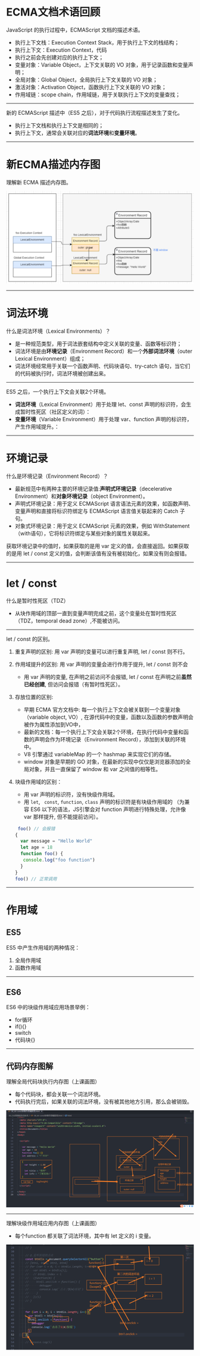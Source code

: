 # ECMA文档术语回顾

JavaScript 的执行过程中，ECMAScript 文档的描述术语。

- 执行上下文栈：Execution Context Stack，用于执行上下文的栈结构；
- 执行上下文：Execution Context，代码
- 执行之前会先创建对应的执行上下文；
- 变量对象：Variable Object，上下文关联的 VO 对象，用于记录函数和变量声明；
- 全局对象：Global Object，全局执行上下文关联的 VO 对象；
- 激活对象：Activation Object，函数执行上下文关联的 VO 对象；
- 作用域链：scope chain，作用域链，用于关联执行上下文的变量查找；

-----

新的 ECMAScript 描述中（ES5 之后），对于代码执行流程描述发生了变化。


- 执行上下文栈和执行上下文是相同的；
- 执行上下文，通常会关联对应的**词法环境**和**变量环境**。

-----

# 新ECMA描述内存图

理解新 ECMA 描述内存图。

![新ECMAScript描述内存图](NodeAssets/新ECMAScript描述内存图.jpg)

-----

# 词法环境

什么是词法环境（Lexical Environments）？

- 是一种规范类型，用于词法嵌套结构中定义关联的变量、函数等标识符；
- 词法环境是由**环境记录**（Environment Record）和一个**外部词法环境**（outer Lexical Environment）组成；
- 词法环境经常用于关联一个函数声明、代码块语句、try-catch 语句，当它们的代码被执行时，词法环境被创建出来。

-----

ES5 之后，一个执行上下文会关联2个环境。

- **词法环境**（Lexical Environment）用于处理 let、const 声明的标识符，会生成暂时性死区（社区定义的词）：
- **变量环境**（Variable Environment）用于处理 var、function 声明的标识符，产生作用域提升。：

-----

# 环境记录

什么是环境记录（Environment Record）？

- 最新规范中有两种主要的环境记录值:**声明式环境记录**（decelerative Environment）和**对象环境记录**（object Environment）。
- 声明式环境记录：用于定义 ECMAScript 语言语法元素的效果，如函数声明、变量声明和直接将标识符绑定与 ECMAScript 语言值关联起来的 Catch 子句。
- 对象式环境记录：用于定义 ECMAScript 元素的效果，例如 WithStatement（with语句），它将标识符绑定与某些对象的属性关联起来。

获取环境记录中的值时，如果获取的是用 var 定义的值，会直接返回。如果获取的是用 let / const 定义的值，会判断该值有没有被初始化，如果没有则会报错。

-----

# let / const

什么是暂时性死区（TDZ）

- 从块作用域的顶部一直到变量声明完成之前，这个变量处在暂时性死区（TDZ，temporal dead zone）,不能被访问。

-----

let / const 的区别。
1. 重复声明的区别: 用 var 声明的变量可以进行重复声明, let / const 则不行。
2. 作用域提升的区别: 用 var 声明的变量会进行作用于提升, let / const 则不会
   
   - 用 var 声明的变量, 在声明之前访问不会报错, let / const 在声明之前**虽然已经创建**, 但访问会报错（有暂时性死区）。
3. 存放位置的区别: 
   - 早期 ECMA 官方文档中: 每一个执行上下文会被关联到一个变量对象（variable object, VO）, 在源代码中的变量，函数以及函数的参数声明会被作为属性添加到VO中，
   - 最新的文档：每一个执行上下文会关联2个环境，在执行代码中变量和函数的声明会作为环境记录（Environment Record），添加到关联的环境中。
   - V8 引擎通过 variableMap 的一个 hashmap 来实现它们的存储。
   - window 对象是早期的 GO 对象，在最新的实现中仅仅是浏览器添加的全局对象，并且一直保留了 window 和 var 之间值的相等性。

4. 块级作用域的区别：
   - 用 var 声明的标识符，没有快级作用域。
   - 用 `let`, ` const`, `function`, `class` 声明的标识符是有块级作用域的 （为兼容 ES6 以下的语法，JS引擎会对 function 声明进行特殊处理，允许像 var 那样提升, 但不能提前访问）。

   ```javascript
	foo() // 会报错
   {
     var message = "Hello World"
     let age = 18
     function foo() {
      console.log("foo function")
     }
   }
   foo() // 正常调用
   ```

-----

# 作用域

## ES5

 ES5 中产生作用域的两种情况：

 1. 全局作用域
 2. 函数作用域

-----

## ES6

ES6 中的块级作用域应用场景举例：

- for循环
- if(){}
- switch
- 代码块{}

-----

## 代码内存图解

理解全局代码块执行内存图（上课画图）

- 每个代码块，都会关联一个词法环境。
- 代码执行完后，如果关联的词法环境，没有被其他地方引用，那么会被销毁。

![全局代码块执行内存图](NodeAssets/全局代码执行时词法环境.png)

-----

理解块级作用域应用内存图（上课画图）

- 每个function 都关联了词法环境，其中有 let 定义的 i 变量。

![块级作用域应用内存图](NodeAssets/块级作用域应用内存图.png)